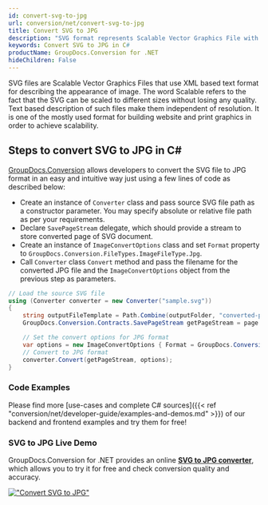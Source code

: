 ```yaml
---
id: convert-svg-to-jpg
url: conversion/net/convert-svg-to-jpg
title: Convert SVG to JPG
description: "SVG format represents Scalable Vector Graphics File with .svg extension. Learn how to convert SVG to JPG file programmatically in C# language using GroupDocs.Conversion for .NET library."
keywords: Convert SVG to JPG in C#
productName: GroupDocs.Conversion for .NET
hideChildren: False
---
```


SVG files are Scalable Vector Graphics Files that use XML based text format for describing the appearance of image. The word Scalable refers to the fact that the SVG can be scaled to different sizes without losing any quality. Text based description of such files make them independent of resolution. It is one of the mostly used format for building website and print graphics in order to achieve scalability.

## Steps to convert SVG to JPG in C#

[GroupDocs.Conversion](https://products.groupdocs.com/conversion/net) allows developers to convert the SVG file to JPG format in an easy and intuitive way just using a few lines of code as described below:

* Create an instance of `Converter` class and pass source SVG file path as a constructor parameter. You may specify absolute or relative file path as per your requirements. 
* Declare `SavePageStream` delegate, which should provide a stream to store converted page of SVG document.
* Create an instance of `ImageConvertOptions` class and set `Format` property to `GroupDocs.Conversion.FileTypes.ImageFileType.Jpg`.
* Call `Converter` class `Convert` method and pass the filename for the converted JPG file and the `ImageConvertOptions` object from the previous step as parameters.

```csharp
// Load the source SVG file
using (Converter converter = new Converter("sample.svg"))
{
    string outputFileTemplate = Path.Combine(outputFolder, "converted-page-{0}.jpg");
    GroupDocs.Conversion.Contracts.SavePageStream getPageStream = page => new FileStream(string.Format(outputFileTemplate, page), FileMode.Create);

    // Set the convert options for JPG format
    var options = new ImageConvertOptions { Format = GroupDocs.Conversion.FileTypes.ImageFileType.Jpg };   
    // Convert to JPG format
    converter.Convert(getPageStream, options);
}
```

### Code Examples

Please find more [use-cases and complete C# sources]({{< ref "conversion/net/developer-guide/examples-and-demos.md" >}}) of our backend and frontend examples and try them for free!

### SVG to JPG Live Demo

GroupDocs.Conversion for .NET provides an online [**SVG to JPG converter**](https://products.groupdocs.app/conversion/svg-to-jpg), which allows you to try it for free and check conversion quality and accuracy.

[!["Convert SVG to JPG"](conversion/net/images/convert-to-jpg/convert-svg-to-jpg.png)](https://products.groupdocs.app/conversion/svg-to-jpg)